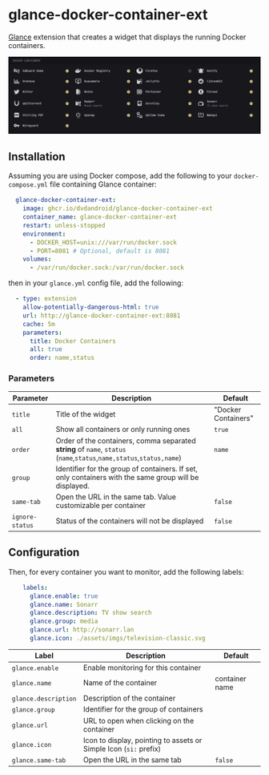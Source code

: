 glance-docker-container-ext
===

[Glance](https://github.com/glanceapp/glance) extension that creates a widget that displays the running Docker containers.

![Sample Screenshot](./assets/screen.png)

## Installation

Assuming you are using Docker compose, add the following to your `docker-compose.yml` file containing Glance container:

```yaml
  glance-docker-container-ext:
    image: ghcr.io/dvdandroid/glance-docker-container-ext
    container_name: glance-docker-container-ext
    restart: unless-stopped
    environment:
      - DOCKER_HOST=unix:///var/run/docker.sock
      - PORT=8081 # Optional, default is 8081
    volumes:
      - /var/run/docker.sock:/var/run/docker.sock
```

then in your `glance.yml` config file, add the following:

```yaml
  - type: extension
    allow-potentially-dangerous-html: true
    url: http://glance-docker-container-ext:8081
    cache: 5m
    parameters:
      title: Docker Containers
      all: true
      order: name,status
```

### Parameters

| Parameter       | Description                                                                                                              | Default             |
|-----------------|--------------------------------------------------------------------------------------------------------------------------|---------------------|
| `title`         | Title of the widget                                                                                                      | "Docker Containers" |
| `all`           | Show all containers or only running ones                                                                                 | `true`              |
| `order`         | Order of the containers, comma separated **string** of `name`, `status`<br>(`name`,`status`,`name,status`,`status,name`) | `name`              |
| `group`         | Identifier for the group of containers. If set, only containers with the same group will be displayed.                   |                     |
| `same-tab`      | Open the URL in the same tab. Value customizable per container                                                           | `false`             |
| `ignore-status` | Status of the containers will not be displayed                                                                           | `false`             |

## Configuration

Then, for every container you want to monitor, add the following labels:

```yaml
    labels:
      glance.enable: true
      glance.name: Sonarr
      glance.description: TV show search
      glance.group: media
      glance.url: http://sonarr.lan
      glance.icon: ./assets/imgs/television-classic.svg
```

| Label                | Description                                                       | Default        |
|----------------------|-------------------------------------------------------------------|----------------|
| `glance.enable`      | Enable monitoring for this container                              |                |
| `glance.name`        | Name of the container                                             | container name |
| `glance.description` | Description of the container                                      |                |
| `glance.group`       | Identifier for the group of containers                            |                |
| `glance.url`         | URL to open when clicking on the container                        |                |
| `glance.icon`        | Icon to display, pointing to assets or Simple Icon (`si:` prefix) |                |
| `glance.same-tab`    | Open the URL in the same tab                                      | `false`        |

